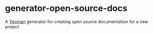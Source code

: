 # generator-open-source-docs
A [Yeoman](https://yeoman.io/) generator for creating open source documentation for a new project
